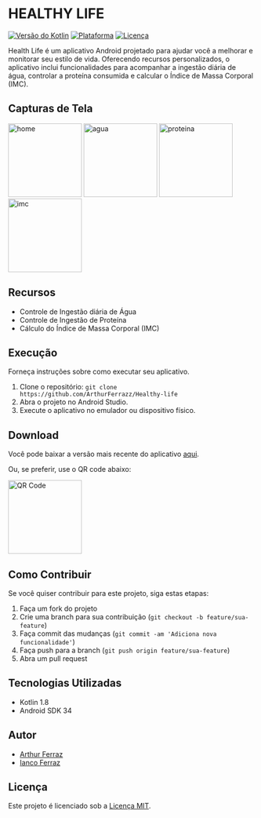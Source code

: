 # HEALTHY LIFE

[![Versão do Kotlin](https://img.shields.io/badge/Kotlin-1.8-blue.svg)](https://kotlinlang.org/)
[![Plataforma](https://img.shields.io/badge/Plataforma-Android-brightgreen.svg)](https://www.android.com/)
[![Licença](https://img.shields.io/badge/Licença-MIT-green.svg)](LICENSE)

Health Life é um aplicativo Android projetado para ajudar você a melhorar e monitorar seu estilo de vida. Oferecendo recursos personalizados, o aplicativo inclui funcionalidades para acompanhar a ingestão diária de água, controlar a proteína consumida e calcular o Índice de Massa Corporal (IMC).


## Capturas de Tela

<img src="https://github.com/ArthurFerrazz/Healthy-life/assets/111258580/249bc0a9-553d-4e46-85b1-cec98e677be3" width="150" alt="home">
<img src="https://github.com/ArthurFerrazz/Healthy-life/assets/111258580/ab3ad156-c806-4350-a903-39187ec36c73" width="150" alt="agua">
<img src="https://github.com/ArthurFerrazz/Healthy-life/assets/111258580/52219954-fb81-4710-a28f-b2abdc0bb00e" width="150" alt="proteina">
<img src="https://github.com/ArthurFerrazz/Healthy-life/assets/111258580/7f1aadc0-0716-4485-873b-ca900fb3527d" width="150" alt="imc">


## Recursos

- Controle de Ingestão diária de Água
- Controle de Ingestão de Proteína
- Cálculo do Índice de Massa Corporal (IMC)


## Execução

Forneça instruções sobre como executar seu aplicativo. 

1. Clone o repositório: `git clone https://github.com/ArthurFerrazz/Healthy-life`
2. Abra o projeto no Android Studio.
3. Execute o aplicativo no emulador ou dispositivo físico.


## Download

Você pode baixar a versão mais recente do aplicativo [aqui](https://github.com/ArthurFerrazz/Healthy-life/blob/main/healthy-life.apk).

Ou, se preferir, use o QR code abaixo:

<img src="https://github.com/ArthurFerrazz/Healthy-life/assets/111258580/83354fbd-14dd-45a9-8d0f-4681370e4bc8" width="150" height="150" alt="QR Code">


## Como Contribuir

Se você quiser contribuir para este projeto, siga estas etapas:

1. Faça um fork do projeto
2. Crie uma branch para sua contribuição (`git checkout -b feature/sua-feature`)
3. Faça commit das mudanças (`git commit -am 'Adiciona nova funcionalidade'`)
4. Faça push para a branch (`git push origin feature/sua-feature`)
5. Abra um pull request


## Tecnologias Utilizadas

- Kotlin 1.8
- Android SDK 34


## Autor

- [Arthur Ferraz](https://github.com/ArthurFerrazz)
- [Ianco Ferraz](https://github.com/iancoF17)


## Licença

Este projeto é licenciado sob a [Licença MIT](LICENSE).
